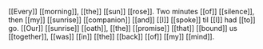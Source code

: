 [[Every]] [[morning]], [[the]] [[sun]] [[rose]]. Two minutes [[of]] [[silence]], then [[my]] [[sunrise]] [[companion]] [[and]] [[I]] [[spoke]] til [[I]] had [[to]] go. [[Our]] [[sunrise]] [[oath]], [[the]] [[promise]] [[that]] [[bound]] us [[together]], [[was]] [[in]] [[the]] [[back]] [[of]] [[my]] [[mind]]. 
